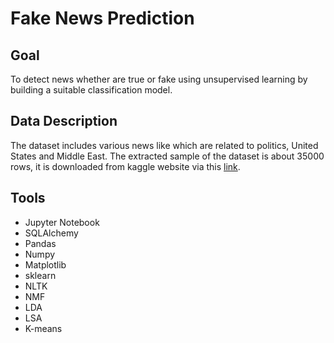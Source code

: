 # Fake News Prediction

## Goal
To detect news whether are true or fake using unsupervised learning by building a suitable classification model.

## Data Description
The dataset includes various news like which are related to politics, United States and Middle East. The extracted sample of the dataset is about 35000 rows, it is downloaded from kaggle website via this [link](https://www.kaggle.com/clmentbisaillon/fake-and-real-news-dataset). 

## Tools
-	Jupyter Notebook
-	SQLAlchemy
-	Pandas
- Numpy
-	Matplotlib
- sklearn
- NLTK
- NMF
- LDA
- LSA
- K-means




